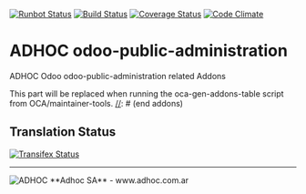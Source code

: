 [![Runbot Status](http://runbot2.adhoc.com.ar/runbot/badge/flat/7/9.0.svg)](http://runbot2.adhoc.com.ar/runbot/repo/github-com-ingadhoc-odoo-public-administration-7)
[![Build Status](https://travis-ci.org/ingadhoc/odoo-public-administration.svg?branch=9.0)](https://travis-ci.org/ingadhoc/odoo-public-administration)
[![Coverage Status](https://coveralls.io/repos/ingadhoc/odoo-public-administration/badge.png?branch=9.0)](https://coveralls.io/r/ingadhoc/odoo-public-administration?branch=9.0)
[![Code Climate](https://codeclimate.com/github/ingadhoc/odoo-public-administration/badges/gpa.svg)](https://codeclimate.com/github/ingadhoc/odoo-public-administration)

# ADHOC odoo-public-administration

ADHOC Odoo odoo-public-administration related Addons

[//]: # (addons)
This part will be replaced when running the oca-gen-addons-table script from OCA/maintainer-tools.
[//]: # (end addons)

Translation Status
------------------
[![Transifex Status](https://www.transifex.com/projects/p/ingadhoc-odoo-public-administration-9-0/chart/image_png)](https://www.transifex.com/projects/p/ingadhoc-odoo-public-administration-9-0)

----

<img alt="ADHOC" src="http://fotos.subefotos.com/83fed853c1e15a8023b86b2b22d6145bo.png" />
**Adhoc SA** - www.adhoc.com.ar
